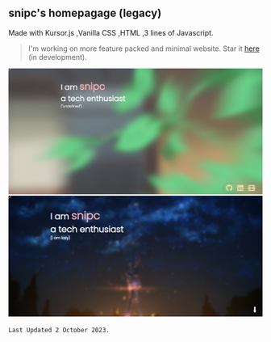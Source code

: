## **snipc's homepagage (legacy)**
Made with Kursor.js ,Vanilla CSS ,HTML ,3 lines of Javascript.

> I'm working on more feature packed and minimal website. Star it [here](https://github.com/realsnipc/snipc-me) (in development).



![HTML](/img/snipc.png)
![](/img/ss.png)



  `Last Updated 2 October 2023.`



